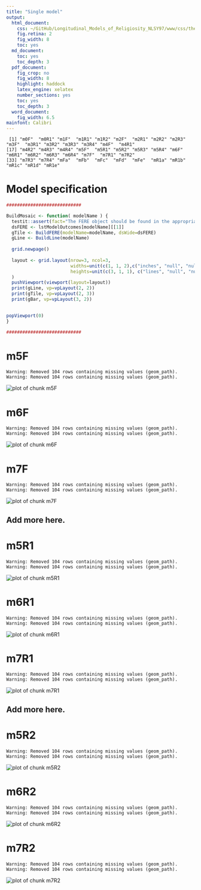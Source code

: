 ```yaml
---
title: "Single model"
output:
  html_document:
    css: ~/GitHub/Longitudinal_Models_of_Religiosity_NLSY97/www/css/thesis.css
    fig.retina: 2
    fig_width: 8
    toc: yes
  md_document:
    toc: yes
    toc_depth: 3
  pdf_document:
    fig_crop: no
    fig_width: 8
    highlight: haddock
    latex_engine: xelatex
    number_sections: yes
    toc: yes
    toc_depth: 3
  word_document:
    fig_width: 6.5
mainfont: Calibri
---
```


<!--  Set the working directory to the repository's base directory; this assumes the report is nested inside of only one directory.-->











```
 [1] "m0F"  "m0R1" "m1F"  "m1R1" "m1R2" "m2F"  "m2R1" "m2R2" "m2R3" "m3F"  "m3R1" "m3R2" "m3R3" "m3R4" "m4F"  "m4R1"
[17] "m4R2" "m4R3" "m4R4" "m5F"  "m5R1" "m5R2" "m5R3" "m5R4" "m6F"  "m6R1" "m6R2" "m6R3" "m6R4" "m7F"  "m7R1" "m7R2"
[33] "m7R3" "m7R4" "mFa"  "mFb"  "mFc"  "mFd"  "mFe"  "mR1a" "mR1b" "mR1c" "mR1d" "mR1e"
```

# Model specification

```r
############################
```


```r
BuildMosaic <- function( modelName ) {
  testit::assert(fact="The FERE object should be found in the appropriate list", modelName %in% names(lstModelOutcomes))
  dsFERE <- lstModelOutcomes[modelName][[1]]
  gTile <- BuildFERE(modelName=modelName, dsWide=dsFERE)
  gLine <- BuildLine(modelName)
  
  grid.newpage()
    
  layout <- grid.layout(nrow=3, ncol=3,
                        widths=unit(c(1, 1, 2),c("inches", "null", "null")),
                        heights=unit(c(3, 1, 1), c("lines", "null", "null"))
  )
  pushViewport(viewport(layout=layout))
  print(gLine, vp=vpLayout(2, 2))
  print(gTile, vp=vpLayout(2, 3))
  print(gBar, vp=vpLayout(3, 2))
  

popViewport(0)
}

############################
```

# m5F 

```
Warning: Removed 104 rows containing missing values (geom_path).
Warning: Removed 104 rows containing missing values (geom_path).
```

![plot of chunk m5F](sequence/m5F.png) 

# m6F 

```
Warning: Removed 104 rows containing missing values (geom_path).
Warning: Removed 104 rows containing missing values (geom_path).
```

![plot of chunk m6F](sequence/m6F.png) 

# m7F 

```
Warning: Removed 104 rows containing missing values (geom_path).
Warning: Removed 104 rows containing missing values (geom_path).
```

![plot of chunk m7F](sequence/m7F.png) 

## Add more here.

# m5R1 

```
Warning: Removed 104 rows containing missing values (geom_path).
Warning: Removed 104 rows containing missing values (geom_path).
```

![plot of chunk m5R1](sequence/m5R1.png) 

# m6R1 

```
Warning: Removed 104 rows containing missing values (geom_path).
Warning: Removed 104 rows containing missing values (geom_path).
```

![plot of chunk m6R1](sequence/m6R1.png) 

# m7R1 

```
Warning: Removed 104 rows containing missing values (geom_path).
Warning: Removed 104 rows containing missing values (geom_path).
```

![plot of chunk m7R1](sequence/m7R1.png) 

## Add more here.

# m5R2 

```
Warning: Removed 104 rows containing missing values (geom_path).
Warning: Removed 104 rows containing missing values (geom_path).
```

![plot of chunk m5R2](sequence/m5R2.png) 

# m6R2 

```
Warning: Removed 104 rows containing missing values (geom_path).
Warning: Removed 104 rows containing missing values (geom_path).
```

![plot of chunk m6R2](sequence/m6R2.png) 

# m7R2 

```
Warning: Removed 104 rows containing missing values (geom_path).
Warning: Removed 104 rows containing missing values (geom_path).
```

![plot of chunk m7R2](sequence/m7R2.png) 
